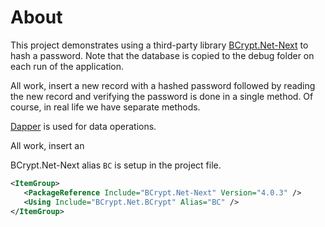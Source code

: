 ﻿# About

This project demonstrates using a third-party library [BCrypt.Net-Next](https://www.nuget.org/packages/BCrypt.Net-Next/4.0.3?_src=template) to hash a password. Note that the database is copied to the debug folder on each run of the application.

All work, insert a new record with a hashed password followed by reading the new record and verifying the password is done in a single method. Of course, in real life we have separate methods.

[Dapper](https://www.nuget.org/packages/Dapper) is used for data operations.

All work, insert an

BCrypt.Net-Next alias `BC` is setup in the project file.

```xml
<ItemGroup>
   <PackageReference Include="BCrypt.Net-Next" Version="4.0.3" />
   <Using Include="BCrypt.Net.BCrypt" Alias="BC" />
</ItemGroup>
```


